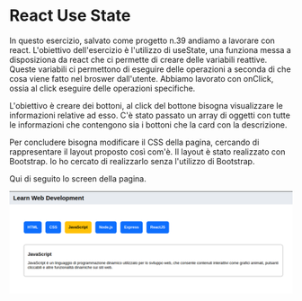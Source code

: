 # React Use State


In questo esercizio, salvato come progetto n.39 andiamo a lavorare con react. L'obiettivo dell'esercizio è l'utilizzo di useState, una funziona messa a disposiziona da react che ci permette di creare delle variabili reattive. Queste variabili ci permettono di eseguire delle operazioni a seconda di che cosa viene fatto nel broswer dall'utente. Abbiamo lavorato con onClick, ossia al click eseguire delle operazioni specifiche.

L'obiettivo è creare dei bottoni, al click del bottone bisogna visualizzare le informazioni relative ad esso.
C'è stato passato un array di oggetti con tutte le informazioni che contengono sia i bottoni che la card con la descrizione.

Per concludere bisogna modificare il CSS della pagina, cercando di rappresentare il layout proposto così com'è. Il layout è stato realizzato con Bootstrap.
Io ho cercato di realizzarlo senza l'utilizzo di Bootstrap.

Qui di seguito lo screen della pagina.

![Model](src/assets/screenshot-web.png)